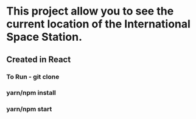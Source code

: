 # This project allow you to see the current location of the International Space Station.

## Created in React

### To Run - git clone

### yarn/npm install

### yarn/npm start
